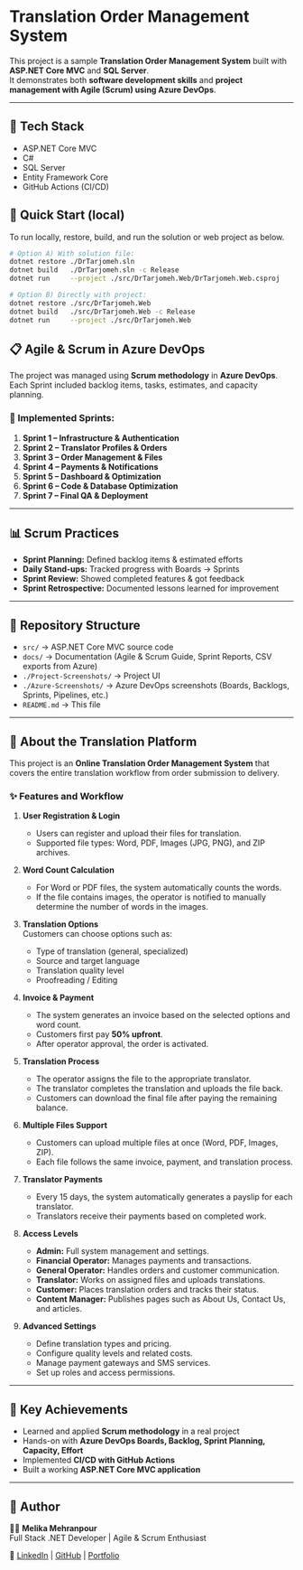 # Translation Order Management System

This project is a sample **Translation Order Management System** built with **ASP.NET Core MVC** and **SQL Server**.  
It demonstrates both **software development skills** and **project management with Agile (Scrum) using Azure DevOps**.

---

## 🔧 Tech Stack
- ASP.NET Core MVC  
- C#  
- SQL Server  
- Entity Framework Core  
- GitHub Actions (CI/CD)  

## 🚀 Quick Start (local)
To run locally, restore, build, and run the solution or web project as below.

```bash
# Option A) With solution file:
dotnet restore ./DrTarjomeh.sln
dotnet build   ./DrTarjomeh.sln -c Release
dotnet run     --project ./src/DrTarjomeh.Web/DrTarjomeh.Web.csproj

# Option B) Directly with project:
dotnet restore ./src/DrTarjomeh.Web
dotnet build   ./src/DrTarjomeh.Web -c Release
dotnet run     --project ./src/DrTarjomeh.Web
```

## 📋 Agile & Scrum in Azure DevOps
The project was managed using **Scrum methodology** in **Azure DevOps**.  
Each Sprint included backlog items, tasks, estimates, and capacity planning.  

### 🚀 Implemented Sprints:
1. **Sprint 1 – Infrastructure & Authentication**  
2. **Sprint 2 – Translator Profiles & Orders**  
3. **Sprint 3 – Order Management & Files**  
4. **Sprint 4 – Payments & Notifications**  
5. **Sprint 5 – Dashboard & Optimization**  
6. **Sprint 6 – Code & Database Optimization**  
7. **Sprint 7 – Final QA & Deployment**  

---

## 📊 Scrum Practices
- **Sprint Planning:** Defined backlog items & estimated efforts  
- **Daily Stand-ups:** Tracked progress with Boards → Sprints  
- **Sprint Review:** Showed completed features & got feedback  
- **Sprint Retrospective:** Documented lessons learned for improvement  

---

## 📂 Repository Structure
- `src/` → ASP.NET Core MVC source code  
- `docs/` → Documentation (Agile & Scrum Guide, Sprint Reports, CSV exports from Azure)  
- `./Project-Screenshots/` → Project UI
- `./Azure-Screenshots/` → Azure DevOps screenshots (Boards, Backlogs, Sprints, Pipelines, etc.)  
- `README.md` → This file  

---

## 📖 About the Translation Platform

This project is an **Online Translation Order Management System** that covers the entire translation workflow from order submission to delivery.

### ✨ Features and Workflow
1. **User Registration & Login**  
   - Users can register and upload their files for translation.  
   - Supported file types: Word, PDF, Images (JPG, PNG), and ZIP archives.  

2. **Word Count Calculation**  
   - For Word or PDF files, the system automatically counts the words.  
   - If the file contains images, the operator is notified to manually determine the number of words in the images.  

3. **Translation Options**  
   Customers can choose options such as:  
   - Type of translation (general, specialized)  
   - Source and target language  
   - Translation quality level  
   - Proofreading / Editing  

4. **Invoice & Payment**  
   - The system generates an invoice based on the selected options and word count.  
   - Customers first pay **50% upfront**.  
   - After operator approval, the order is activated.  

5. **Translation Process**  
   - The operator assigns the file to the appropriate translator.  
   - The translator completes the translation and uploads the file back.  
   - Customers can download the final file after paying the remaining balance.  

6. **Multiple Files Support**  
   - Customers can upload multiple files at once (Word, PDF, Images, ZIP).  
   - Each file follows the same invoice, payment, and translation process.  

7. **Translator Payments**  
   - Every 15 days, the system automatically generates a payslip for each translator.  
   - Translators receive their payments based on completed work.  

8. **Access Levels**  
   - **Admin:** Full system management and settings.  
   - **Financial Operator:** Manages payments and transactions.  
   - **General Operator:** Handles orders and customer communication.  
   - **Translator:** Works on assigned files and uploads translations.  
   - **Customer:** Places translation orders and tracks their status.  
   - **Content Manager:** Publishes pages such as About Us, Contact Us, and articles.  

9. **Advanced Settings**  
   - Define translation types and pricing.  
   - Configure quality levels and related costs.  
   - Manage payment gateways and SMS services.  
   - Set up roles and access permissions.  

---

## 🌟 Key Achievements
- Learned and applied **Scrum methodology** in a real project  
- Hands-on with **Azure DevOps Boards, Backlog, Sprint Planning, Capacity, Effort**  
- Implemented **CI/CD with GitHub Actions**  
- Built a working **ASP.NET Core MVC application**  

---

## 📢 Author
👩‍💻 **Melika Mehranpour**  
Full Stack .NET Developer | Agile & Scrum Enthusiast  


🔗 [LinkedIn](https://www.linkedin.com/in/melika-mehranpour-41b627161/) | [GitHub](https://github.com/MelikaWorks) | [Portfolio](https://github.com/MelikaWorks/Portfolio)
